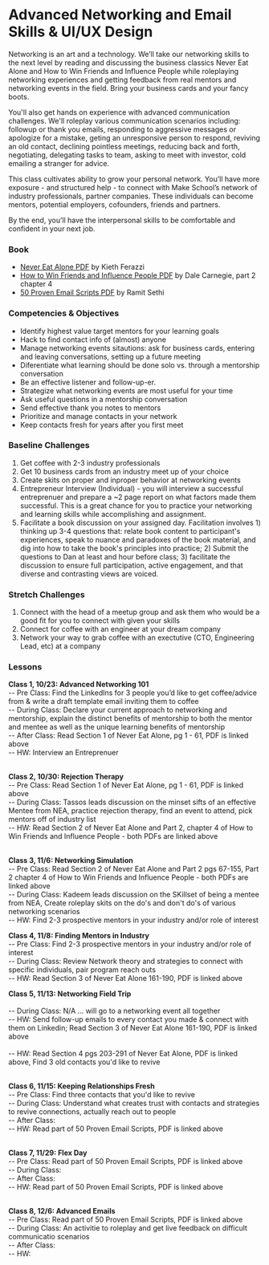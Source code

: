 # Advanced Networking and Email Skills & UI/UX Design

Networking is an art and a technology. We’ll take our networking skills to the next level by reading and discussing the business classics Never Eat Alone and How to Win Friends and Influence People while roleplaying networking experiences and getting feedback from real mentors and networking events in the field. Bring your business cards and your fancy boots.

You'll also get hands on experience with advanced communication challenges. We'll roleplay various communication scenarios including: followup or thank you emails, responding to aggressive messages or apologize for a mistake, geting an unresponsive person to respond, reviving an old contact, declining pointless meetings, reducing back and forth, negotiating, delegating tasks to team, asking to meet with investor, cold emailing a stranger for advice.

This class cultivates ability to grow your personal network. You’ll have more exposure - and structured help - to connect with Make School’s network of industry professionals, partner companies. These individuals can become mentors, potential employers, cofounders, friends and partners.

By the end, you’ll have the interpersonal skills to be comfortable and confident in your next job.

### Book
* [Never Eat Alone PDF](http://www.r-5.org/files/books/ethology/corporate/behaviour/Keith_Ferrazzi_Tahl_Raz-Never_Eat_Alone-EN.pdf) by Kieth Ferazzi
* [How to Win Friends and Influence People PDF](http://images.kw.com/docs/2/1/2/212345/1285134779158_htwfaip.pdf) by Dale Carnegie, part 2 chapter 4
* [50 Proven Email Scripts PDF](https://drive.google.com/file/d/0B5OY6XRGtYXpSFl4WmR0X09CMmc/view?usp=sharing) by Ramit Sethi

### Competencies & Objectives
* Identify highest value target mentors for your learning goals
* Hack to find contact info of (almost) anyone
* Manage networking events sitautions: ask for business cards, entering and leaving conversations, setting up a future meeting
* Diferentiate what learning should be done solo vs. through a mentorship conversation
* Be an effective listener and follow-up-er.
* Strategize what networking events are most useful for your time
* Ask useful questions in a mentorship conversation
* Send effective thank you notes to mentors
* Prioritize and manage contacts in your network
* Keep contacts fresh for years after you first meet

### Baseline Challenges
1. Get coffee with 2-3 industry professionals
1. Get 10 business cards from an industry meet up of your choice
1. Create skits on proper and inproper behavior at networking events
1. Entrepreneur Interview (Individual) - you will interview a successful entreprenuer and prepare a ~2 page report on what factors made them successful. This is a great chance for you to practice your networking and learning skills while accomplishing and assignment.
1. Facilitate a book discussion on your assigned day. Facilitation involves 1) thinking up 3-4 questions that: relate book content to participant's experiences, speak to nuance and paradoxes of the book material, and dig into how to take the book's principles into practice; 2) Submit the questions to Dan at least and hour before class; 3) facilitate the discussion to ensure full participation, active engagement, and that diverse and contrasting views are voiced.

### Stretch Challenges
1. Connect with the head of a meetup group and ask them who would be a good fit for you to connect with given your skills
1. Connect for coffee with an engineer at your dream company
1. Network your way to grab coffee with an exectutive (CTO, Engineering Lead, etc) at a company

### Lessons
**Class 1, 10/23: Advanced Networking 101** <br />
-- Pre Class: Find the LinkedIns for 3 people you’d like to get coffee/advice from & write a draft template email inviting them to coffee <br />
-- During Class: Declare your current approach to networking and mentorship, explain the distinct benefits of mentorship to both the mentor and mentee as well as the unique learning benefits of mentorship <br />
-- After Class: Read Section 1 of Never Eat Alone, pg 1 - 61, PDF is linked above <br />
-- HW: Interview an Entreprenuer<br /> <br />

**Class 2, 10/30: Rejection Therapy** <br />
-- Pre Class: Read Section 1 of Never Eat Alone, pg 1 - 61, PDF is linked above<br />
-- During Class: Tassos leads discussion on the minset sifts of an effective Mentee from NEA, practice rejection therapy, find an event to attend, pick mentors off of industry list <br />
-- HW: Read Section 2 of Never Eat Alone and Part 2, chapter 4 of How to Win Friends and Influence People - both PDFs are linked above  <br /> <br />

**Class 3, 11/6: Networking Simulation** <br />
-- Pre Class: Read Section 2 of Never Eat Alone and Part 2 pgs 67-155, Part 2 chapter 4 of How to Win Friends and Influence People - both PDFs are linked above<br />
-- During Class: Kadeem leads discussion on the SKillset of being a mentee from NEA, Create roleplay skits on the do's and don't do's of various networking scenarios <br />
-- HW: Find 2-3 prospective mentors in your industry and/or role of interest <br />


**Class 4, 11/8: Finding Mentors in Industry** <br />
-- Pre Class: Find 2-3 prospective mentors in your industry and/or role of interest <br />
-- During Class: Review Network theory and strategies to connect with specific individuals, pair program reach outs <br />
-- HW: Read Section 3 of Never Eat Alone 161-190, PDF is linked above

**Class 5, 11/13: Networking Field Trip** <br />
<br />
-- During Class: N/A ... will go to a networking event all together <br />
-- HW: Send follow-up emails to every contact you made & connect with them on Linkedin; Read Section 3 of Never Eat Alone 161-190, PDF is linked above <br /> <br />
-- HW: Read Section 4 pgs 203-291 of Never Eat Alone, PDF is linked above, Find 3 old contacts you'd like to revive  <br /> <br />

**Class 6, 11/15: Keeping Relationships Fresh** <br />
-- Pre Class: Find three contacts that you'd like to revive <br />
-- During Class: Understand what creates trust with contacts and strategies to revive connections, actually reach out to people <br />
-- After Class: <br />
-- HW: Read part of 50 Proven Email Scripts, PDF is linked above <br /> <br />

**Class 7, 11/29: Flex Day** <br />
-- Pre Class: Read part of 50 Proven Email Scripts, PDF is linked above<br />
-- During Class: <br />
-- After Class: <br />
-- HW: Read part of 50 Proven Email Scripts, PDF is linked above <br /> <br />

**Class 8, 12/6: Advanced Emails** <br />
-- Pre Class: Read part of 50 Proven Email Scripts, PDF is linked above<br />
-- During Class: An activitie to roleplay and get live feedback on difficult communicatio scenarios <br />
-- After Class: <br />
-- HW: <br /> <br />
